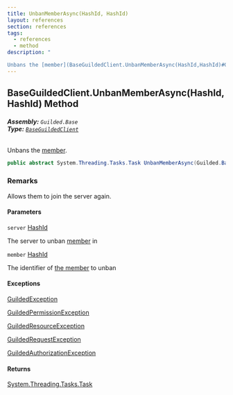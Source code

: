 ```yaml
---
title: UnbanMemberAsync(HashId, HashId)
layout: references
section: references
tags:
  - references
  - method
description: "

Unbans the [member](BaseGuildedClient.UnbanMemberAsync(HashId,HashId)#Guilded.Base.BaseGuildedClient.UnbanMemberAsync(Guilded.Base.HashId,Guilded.Base.HashId).member 'Guilded.Base.BaseGuildedClient.UnbanMemberAsync(Guilded.Base.HashId, Guilded.Base.HashId).member')."
---
```


## BaseGuildedClient.UnbanMemberAsync(HashId, HashId) Method
###### **Assembly:** `Guilded.Base`<br/>**Type:** [`BaseGuildedClient`](BaseGuildedClient 'Guilded.Base.BaseGuildedClient')

Unbans the [member](BaseGuildedClient.UnbanMemberAsync(HashId,HashId)#Guilded.Base.BaseGuildedClient.UnbanMemberAsync(Guilded.Base.HashId,Guilded.Base.HashId).member 'Guilded.Base.BaseGuildedClient.UnbanMemberAsync(Guilded.Base.HashId, Guilded.Base.HashId).member').

```csharp
public abstract System.Threading.Tasks.Task UnbanMemberAsync(Guilded.Base.HashId server, Guilded.Base.HashId member);
```

### Remarks
  
Allows them to join the server again.
#### Parameters

<a name='Guilded.Base.BaseGuildedClient.UnbanMemberAsync(Guilded.Base.HashId,Guilded.Base.HashId).server'></a>

`server` [HashId](HashId 'Guilded.Base.HashId')

The server to unban [member](Member 'Guilded.Base.Servers.Member') in

<a name='Guilded.Base.BaseGuildedClient.UnbanMemberAsync(Guilded.Base.HashId,Guilded.Base.HashId).member'></a>

`member` [HashId](HashId 'Guilded.Base.HashId')

The identifier of [the member](Member 'Guilded.Base.Servers.Member') to unban

#### Exceptions

[GuildedException](GuildedException 'Guilded.Base.GuildedException')

[GuildedPermissionException](GuildedPermissionException 'Guilded.Base.GuildedPermissionException')

[GuildedResourceException](GuildedResourceException 'Guilded.Base.GuildedResourceException')

[GuildedRequestException](GuildedRequestException 'Guilded.Base.GuildedRequestException')

[GuildedAuthorizationException](GuildedAuthorizationException 'Guilded.Base.GuildedAuthorizationException')

#### Returns
[System.Threading.Tasks.Task](https://docs.microsoft.com/en-us/dotnet/api/System.Threading.Tasks.Task 'System.Threading.Tasks.Task')